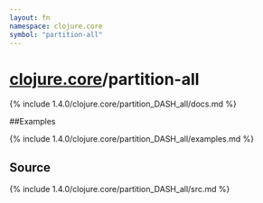 ```yaml
---
layout: fn
namespace: clojure.core
symbol: "partition-all"
---
```


# [clojure.core](../)/partition-all

{% include 1.4.0/clojure.core/partition_DASH_all/docs.md %}

##Examples

{% include 1.4.0/clojure.core/partition_DASH_all/examples.md %}
## Source
{% include 1.4.0/clojure.core/partition_DASH_all/src.md %}

